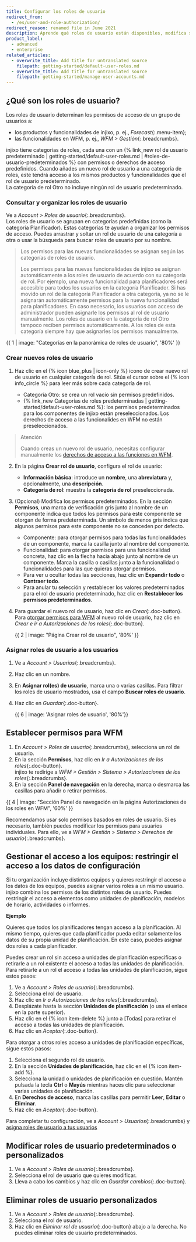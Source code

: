 ```yaml
---
title: Configurar los roles de usuario
redirect_from:
  - /es/user-and-role-authorization/
redirect_reason: renamed file in June 2021
description: Aprende qué roles de usuario están disponibles, modifica sus permisos, crea nuevos roles y asigna roles a usuarios.
product_label:
  - advanced
  - enterprise
related_articles:
  - overwrite_title: Add title for untranslated source
    filepath: getting-started/default-user-roles.md
  - overwrite_title: Add title for untranslated source
    filepath: getting-started/manage-user-accounts.md
---
```


## ¿Qué son los roles de usuario?

Los roles de usuario determinan los permisos de acceso de un grupo de usuarios a:

- los productos y funcionalidades de injixo, p.&nbsp;ej., _Forecast_{:.menu-item};
- las funcionalidades en WFM, p.&nbsp;ej., _WFM > Gestión_{:.breadcrumbs}.

injixo tiene categorías de roles, cada una con un {% link_new rol de usuario predeterminado | getting-started/default-user-roles.md | #roles-de-usuario-predeterminados %} con permisos o derechos de acceso predefinidos. Cuando añades un nuevo rol de usuario a una categoría de roles, este tendrá acceso a los mismos productos y funcionalidades que el rol de usuario predeterminado.<br>
La categoría de rol Otro no incluye ningún rol de usuario predeterminado.

### Consultar y organizar los roles de usuario

Ve a _Account > Roles de usuario_{:.breadcrumbs}.  
   Los roles de usuario se agrupan en categorías predefinidas (como la categoría Planificador). Estas categorías te ayudan a organizar los permisos de acceso. Puedes arrastrar y soltar un rol de usuario de una categoría a otra o usar la búsqueda para buscar roles de usuario por su nombre.
   
   > Los permisos para las nuevas funcionalidades se asignan según las categorías de roles de usuario.  
   >   
   >Los permisos para las nuevas funcionalidades de injixo se asignan automáticamente a los roles de usuario de acuerdo con su categoría de rol. Por ejemplo, una nueva funcionalidad para planificadores será accesible para todos los usuarios en la categoría Planificador. Si has movido un rol de la categoría Planificador a otra categoría, ya no se le asignarán automáticamente permisos para la nueva funcionalidad para planificadores. En caso necesario, los usuarios con acceso de administrador pueden asignarle los permisos al rol de usuario manualmente. Los roles de usuario en la categoría de rol Otro tampoco reciben permisos automáticamente. A los roles de esta categoría siempre hay que asignarles los permisos manualmente.

   {{ 1 | image: "Categorías en la panorámica de roles de usuario", '80%' }}

### Crear nuevos roles de usuario

1. Haz clic en el {% icon blue_plus | icon-only %} icono de crear nuevo rol de usuario en cualquier categoría de rol. Sitúa el cursor sobre el {% icon info_circle %} para leer más sobre cada categoría de rol.

   - Categoría Otro: se crea un rol vacío sin permisos predefinidos.
   - {% link_new Categorías de roles predeterminadas | getting-started/default-user-roles.md %}: los permisos predeterminados para los componentes de injixo están preseleccionados. Los derechos de acceso a las funcionalides en WFM no están preseleccionados. 
  > Atención
  >
  > Cuando creas un nuevo rol de usuario, necesitas configurar manualmente los [derechos de acceso a las funciones en WFM](#establecer-permisos-para-wfm).

2. En la página **Crear rol de usuario**, configura el rol de usuario:

   - **Información básica**: introduce un **nombre**, una **abreviatura** y, opcionalmente, una **descripción**.
   - **Categoría de rol**: muestra la **categoría de rol** preseleccionada.

3. (Opcional) Modifica los permisos predeterminados. En la sección **Permisos**, una marca de verificación gris junto al nombre de un componente indica que todos los permisos para este componente se otorgan de forma predeterminada. Un símbolo de menos gris indica que algunos permisos para este componente no se conceden por defecto.  
   - Componente: para otorgar permisos para todas las funcionalidades de un componente, marca la casilla junto al nombre del componente.
   - Funcionalidad: para otorgar permisos para una funcionalidad concreta, haz clic en la flecha hacia abajo junto al nombre de un componente. Marca la casilla o casillas junto a la funcionalidad o funcionalidades para las que quieras otorgar permisos.
   - Para ver u ocultar todas las secciones, haz clic en **Expandir todo** o **Contraer todo**.
   - Para anular tu selección y restablecer los valores predeterminados para el rol de usuario predeterminado, haz clic en **Restablecer los permisos predeterminados**.
4. Para guardar el nuevo rol de usuario, haz clic en _Crear_{:.doc-button}. Para [otorgar permisos para WFM](#establecer-permisos-para-wfm) al nuevo rol de usuario, haz clic en _Crear e ir a Autorizaciones de los roles_{:.doc-button}.

   {{ 2 | image: "Página Crear rol de usuario", '80%' }}

### Asignar roles de usuario a los usuarios

1. Ve a _Account > Usuarios_{:.breadcrumbs}.
2. Haz clic en un nombre.
3. En **Asignar rol(es) de usuario**, marca una o varias casillas. Para filtrar los roles de usuario mostrados, usa el campo **Buscar roles de usuario**.
4. Haz clic en _Guardar_{:.doc-button}.

   {{ 6 | image: 'Asignar roles de usuario', '80%'}}

## Establecer permisos para WFM

1. En _Account > Roles de usuario_{:.breadcrumbs}, selecciona un rol de usuario.
2. En la sección **Permisos**, haz clic en _Ir a Autorizaciones de los roles_{:.doc-button}.  
   injixo te redirige a _WFM > Gestión > Sistema > Autorizaciones de los roles_{:.breadcrumbs}.
3. En la sección **Panel de navegación** en la derecha, marca o desmarca las casillas para añadir o retirar permisos.

{{ 4 | image: "Sección Panel de navegación en la página Autorizaciones de los roles en WFM", '60%' }}

Recomendamos usar solo permisos basados en roles de usuario. Si es necesario, también puedes modificar los permisos para usuarios individuales. Para ello, ve a _WFM > Gestión > Sistema > Derechos de usuario_{:.breadcrumbs}.

## Gestionar el acceso a los equipos: restringir el acceso a los datos de configuración

Si tu organización incluye distintos equipos y quieres restringir el acceso a los datos de los equipos, puedes asignar varios roles a un mismo usuario. injixo combina los permisos de los distintos roles de usuario. Puedes restringir el acceso a elementos como unidades de planificación, modelos de horario, actividades o informes.

**Ejemplo**

Quieres que todos los planificadores tengan acceso a la planificación. Al mismo tiempo, quieres que cada planificador pueda editar solamente los datos de su propia unidad de planificación. En este caso, puedes asignar dos roles a cada planificador.

Puedes crear un rol sin acceso a unidades de planificación específicas o retirarle a un rol existente el acceso a todas las unidades de planificación. Para retirarle a un rol el acceso a todas las unidades de planificación, sigue estos pasos:

1. Ve a _Account > Roles de usuario_{:.breadcrumbs}.
2. Selecciona el rol de usuario.
3. Haz clic en _Ir a Autorizaciones de los roles_{:.breadcrumbs}.
4. Desplázate hasta la sección **Unidades de planificación** (o usa el enlace en la parte superior).
5. Haz clic en el {% icon item-delete %} junto a [Todas] para retirar el acceso a todas las unidades de planificación.
6. Haz clic en _Aceptar_{:.doc-button}.

Para otorgar a otros roles acceso a unidades de planificación específicas, sigue estos pasos:

1. Selecciona el segundo rol de usuario.
2. En la sección **Unidades de planificación**, haz clic en el {% icon item-add %}.
3. Selecciona la unidad o unidades de planificación en cuestión. Mantén pulsada la tecla **Ctrl** o **Mayús** mientras haces clic para seleccionar varias unidades de planificación.
4. En **Derechos de acceso**, marca las casillas para permitir **Leer**, **Editar** o **Eliminar**.
5. Haz clic en _Aceptar_{:.doc-button}.

Para completar tu configuración, ve a _Account > Usuarios_{:.breadcrumbs} y [asigna roles de usuario a tus usuarios](#asignar-roles-de-usuario-a-los-usuarios)


## Modificar roles de usuario predeterminados o personalizados

1. Ve a _Account > Roles de usuario_{:.breadcrumbs}.
2. Selecciona el rol de usuario que quieres modificar.
3. Lleva a cabo los cambios y haz clic en _Guardar cambios_{:.doc-button}.

## Eliminar roles de usuario personalizados

1. Ve a _Account > Roles de usuario_{:.breadcrumbs}.
2. Selecciona el rol de usuario.
3. Haz clic en _Eliminar rol de usuario_{:.doc-button} abajo a la derecha. No puedes eliminar roles de usuario predeterminados.
